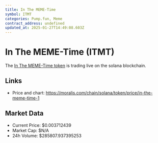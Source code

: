 ```yaml
---
title: In The MEME-Time
symbol: ITMT
categories: Pump.fun, Meme
contract_address: undefined
updated_at: 2025-01-27T14:49:08.603Z
---
```


# In The MEME-Time (ITMT)
The [In The MEME-Time token](https://moralis.com/chain/solana/token/price/in-the-meme-time-1) is trading live on the solana blockchain.

## Links
- Price and chart: https://moralis.com/chain/solana/token/price/in-the-meme-time-1

## Market Data
- Current Price: $0.003712439
- Market Cap: $N/A
- 24h Volume: $285807.937395253
